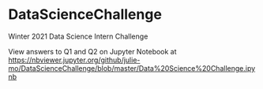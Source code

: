 # DataScienceChallenge
Winter 2021 Data Science Intern Challenge

View answers to Q1 and Q2 on Jupyter Notebook at 
https://nbviewer.jupyter.org/github/julie-mo/DataScienceChallenge/blob/master/Data%20Science%20Challenge.ipynb
